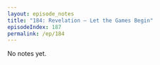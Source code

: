 ```yaml
---
layout: episode_notes
title: "184: Revelation — Let the Games Begin"
episodeIndex: 187
permalink: /ep/184
---
```

No notes yet.
